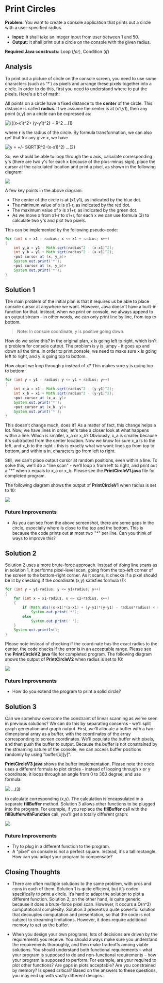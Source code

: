 # Print Circles

**Problem:** You want to create a console application that prints out a circle with a user-specified radius.

* **Input:** It shall take an integer input from user between 1 and 50.
* **Output:** It shall print out a circle on the console with the given radius. 

**Required Java constructs:** Loop (_for_), Condition (_if_)

## Analysis
To print out a picture of circle on the console screen, you need to use some characters (such as '*') as pixels and arrange these pixels together into a circle. In order to do this, first you need to understand where to put the pixels. Here's a bit of math:

All points on a circle have a fixed distance to the **center** of the circle. This distance is called **radius**. If we assume the center is at (x1,y1), then any point (x,y) on a circle can be expressed as:

![(((x-x1)^2+ (y-y1)^2) = R^2](../../imgs/formulas/circle.png)   ...(1)

 where **r** is the radius of the circle. By formula transformation, we can also get that for any give x, we have

![y = +/- SQRT(R^2-(x-x1)^2)](../../imgs/formulas/circle-y.png)   ...(2)

So, we should be able to loop through the x axis, calculate corresponding y's (there are two y's for each x because of the plus-minus sign), place the cursor at the calculated location and print a pixel, as shown in the following diagram:

![](../../imgs/diagrams/circle-math.png)

A few key points in the above diagram:

* The center of the circle is at (x1,y1), as indicated by the blue dot.
* The minimum value of x is x1-r, as indicated by the red dot.
* The maximum value of x is x1+r, as indicated by the green dot.
* As we move x from x1-r to x1+r, for each x we can use formula (2) to calculate two y's and plot two pixels.

This can be implemented by the following pseudo-code:

```java
for (int x = x1 - radius; x <= x1 + radius; x++)
{
    int y_a = y1 - Math.sqrt(radius^2 - (x-x1)^2);
    int y_b = y1 + Math.sqrt(radius^2 - (x-x1)^2);
    <put cursor at (x, y_a)>
    System.out.print('*');
    <put cursor at (x, y_b)>
    System.out.print('*');                
}
```

## Solution 1
The main problem of the initial plan is that it requires us be able to place console cursor at anywhere we want. However, Java doesn't have a built-in function for that. Instead, when we print on console, we always append to an output stream - in other words, we can only print line by line, from top to bottom. 

> Note: In console coordinate, y is positive going down.

How do we solve this? In the original plan, x is going left to right, which isn't a problem for console output. The problem is y is jumpy - it goes up and down all the time. In order to print console, we need to make sure x is going left to right, and y is going top to bottom.

How about we loop through y instead of x? This makes sure y is going top to bottom:

```java
for (int y = y1 - radius; y <= y1 + radius; y++)
{
    int x_a = x1 - Math.sqrt(radius^2 - (y-y1)^2);
    int x_b = x1 + Math.sqrt(radius^2 - (y-y1)^2);
    <put cursor at (x_a, y)>
    System.out.print('*');
    <put cursor at (x_b, y)>
    System.out.print('*');                
}
```
This doesn't change much, does it? As a matter of fact, this change helps a lot. Now, we have lines in order, let's take a closer look at what happens within a line. Which is smaller, x_a or x_b? Obviously, x_a is smaller because it's subtracted from the center location. Now we know for sure x_a is to the left, and x_b to the right - this is exactly what we want: lines go from top to bottom, and within a in, characters go from left to right.

Still, we can't place output cursor at random positions, even within a line. To solve this, we'll do a "line scan" - we'll loop x from left to right, and print out a "*" when x equals to x_a or x_b. Please see the **PrintCircleV1.java** file for completed program.

The following diagram shows the output of **PrintCircleV1** when radius is set to 10:

![](../../imgs/screens/circle-v1.png) 

### Future Improvements
* As you can see from the above screenshot, there are some gaps in the circle, especially where is close to the top and the bottom. This is because the code prints out at most two "*" per line. Can you think of ways to improve this?

## Solution 2
Solution 2 uses a more brute-force approach. Instead of doing line scans as in solution 1, it performs pixel-level scan, going from the top-left corner of the screen to the bottom-right corner. As it scans, it checks if a pixel should be lit by checking if the coordinate (x,y) satisfies formula (1):

```java
for (int y = y1-radius; y <= y1+radius; y++)
{
    for (int x = x1-radius; x <= x1+radius; x++)
    {
        if (Math.abs((x-x1)*(x-x1) + (y-y1)*(y-y1) - radius*radius) < radius)
            System.out.print('*');
        else
            System.out.print(' ');
    }
    System.out.println();
}
```
Please note instead of checking if the coordinate has the exact radius to the center, the code checks if the error is in an acceptable range. Please see the **PrintCircleV2.java** file for completed program.
The following diagram shows the output of **PrintCircleV2** when radius is set to 10:

![](../../imgs/screens/circle-v2.png)

### Future Improvements
* How do you extend the program to print a solid circle? 

## Solution 3
Can we somehow overcome the constraint of linear scanning as we've seen in previous solutions? We can do this by separating concerns - we'll split graph generation and graph output. First, we'll allocate a buffer with a two-dimensional array as a buffer, with the coordinates of the array corresponding to screen coordinates. We'll populate the buffer with pixels, and then push the buffer to output. Because the buffer is not constrained by the streaming nature of the console, we can access buffer positions randomly by using "buffer[x][y]". 

**PrintCircleV3.java** shows the buffer implementation. Please note the code uses a different formula to plot circles - instead of looping through x or y coordinate, it loops through an angle from 0 to 360 degree, and use formula:

![](../../imgs/formulas/circle-angle.png)   ...(3)

to calculate corresponding (x,y). The calculation is encapsulated in a separate **fillBuffer** method. Solution 3 allows other functions to be plugged into the program. For example, if you replace the **fillBuffer** call with the  **fillBufferwithFunction** call, you'll get a totally different graph:

![](../../imgs/screens/circle-v3.png)

### Future Improvements
* Try to plug in a different function to the program.
* A "pixel" on console is not a perfect square. Instead, it's a tall rectangle. How can you adapt your program to compensate?

## Closing Thoughts

* There are often multiple solutions to the same problem, with pros and cons in each of them. Solution 1 is quite efficient, but it’s coded specifically to print a circle. It’s hard to adapt the solution to plot a different function. Solution 2, on the other hand, is quite generic because it does a brute-force pixel scan. However, it occurs a O(n^2) computational complexity. Solution 3 presents a quite powerful solution that decouples computation and presentation, so that the code is not subject to streaming limitations. However, it does require additional memory to act as the buffer. 

* When you design your own programs, lots of decisions are driven by the requirements you receive. You should always make sure you understand the requirements thoroughly, and then make tradeoffs among viable solutions. You should understand both functional requirements – what your program is supposed to do and non-functional requirements – how your program is supposed to perform. For example, are your required to plot other functions? Are gaps in plots acceptable? Are you constrained by memory? Is speed critical? Based on the answers to these questions, you may end up with vastly different designs. 
